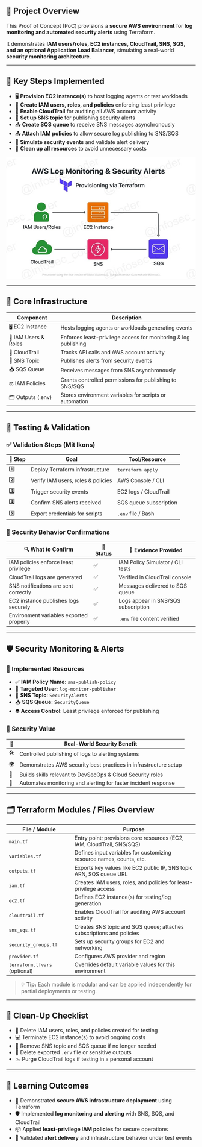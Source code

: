 ## 🧭 Project Overview

This Proof of Concept (PoC) provisions a **secure AWS environment** for **log monitoring and automated security alerts** using Terraform.  

It demonstrates **IAM users/roles, EC2 instances, CloudTrail, SNS, SQS, and an optional Application Load Balancer**, simulating a real-world **security monitoring architecture**.

---

## 🚀 Key Steps Implemented

- 🖥️ **Provision EC2 instance(s)** to host logging agents or test workloads  
- 🛂 **Create IAM users, roles, and policies** enforcing least privilege  
- 📜 **Enable CloudTrail** for auditing all AWS account activity  
- 🔔 **Set up SNS topic** for publishing security alerts  
- 📥 **Create SQS queue** to receive SNS messages asynchronously  
- 📤 **Attach IAM policies** to allow secure log publishing to SNS/SQS  
- 🧪 **Simulate security events** and validate alert delivery  
- 🧹 **Clean up all resources** to avoid unnecessary costs  

![Alt Text](700x450_overview_WATERMARK_lc.jpg)

---

## 🧱 Core Infrastructure

| Component               | Description                                                              |
|-------------------------|--------------------------------------------------------------------------|
| 🖥️ EC2 Instance         | Hosts logging agents or workloads generating events                      |
| 🛂 IAM Users & Roles     | Enforces least-privilege access for monitoring & log publishing         |
| 📜 CloudTrail            | Tracks API calls and AWS account activity                                 |
| 🔔 SNS Topic             | Publishes alerts from security events                                    |
| 📥 SQS Queue             | Receives messages from SNS asynchronously                                 |
| ⚖️ IAM Policies          | Grants controlled permissions for publishing to SNS/SQS                  |
| 🗂 Outputs (.env)        | Stores environment variables for scripts or automation                   |

---

## 🧪 Testing & Validation

### ✅ Validation Steps (Mit Ikons)

| 🔢 Step | Goal                                 | Tool/Resource            |
|--------|-------------------------------------|-------------------------|
| 1️⃣     | Deploy Terraform infrastructure      | `terraform apply`       |
| 2️⃣     | Verify IAM users, roles & policies   | AWS Console / CLI       |
| 3️⃣     | Trigger security events              | EC2 logs / CloudTrail   |
| 4️⃣     | Confirm SNS alerts received          | SQS queue subscription  |
| 5️⃣     | Export credentials for scripts       | `.env` file / Bash      |

### 🧠 Security Behavior Confirmations

| 🔍 What to Confirm                         | 📌 Status | 🧾 Evidence Provided                     |
|------------------------------------------|-----------|----------------------------------------|
| IAM policies enforce least privilege      | ✅        | IAM Policy Simulator / CLI tests       |
| CloudTrail logs are generated             | ✅        | Verified in CloudTrail console          |
| SNS notifications are sent correctly      | ✅        | Messages delivered to SQS queue        |
| EC2 instance publishes logs securely      | ✅        | Logs appear in SNS/SQS subscription     |
| Environment variables exported properly   | ✅        | `.env` file content verified            |

---

## 🛡️ Security Monitoring & Alerts

### 🔐 Implemented Resources

- ✅ **IAM Policy Name**: `sns-publish-policy`  
- 👤 **Targeted User**: `log-monitor-publisher`  
- 🔔 **SNS Topic**: `SecurityAlerts`  
- 📥 **SQS Queue**: `SecurityQueue`  
- ⛔ **Access Control**: Least privilege enforced for publishing  

### 🎯 Security Value

| 🔐 | Real-World Security Benefit                                         |
|------|------------------------------------------------------------------|
| 🛠️ | Controlled publishing of logs to alerting systems                 |
| 🌍 | Demonstrates AWS security best practices in infrastructure setup |
| 💼 | Builds skills relevant to DevSecOps & Cloud Security roles       |
| 🚀 | Automates monitoring and alerting for faster incident response  |

---

## 🗂️ Terraform Modules / Files Overview

| File / Module                     | Purpose                                                                 |
|----------------------------------|-------------------------------------------------------------------------|
| `main.tf`                         | Entry point; provisions core resources (EC2, IAM, CloudTrail, SNS/SQS) |
| `variables.tf`                    | Defines input variables for customizing resource names, counts, etc.    |
| `outputs.tf`                      | Exports key values like EC2 public IP, SNS topic ARN, SQS queue URL     |
| `iam.tf`                          | Creates IAM users, roles, and policies for least-privilege access       |
| `ec2.tf`                          | Defines EC2 instance(s) for testing/log generation                      |
| `cloudtrail.tf`                   | Enables CloudTrail for auditing AWS account activity                    |
| `sns_sqs.tf`                      | Creates SNS topic and SQS queue; attaches subscriptions and policies    |
| `security_groups.tf`              | Sets up security groups for EC2 and networking                          |
| `provider.tf`                     | Configures AWS provider and region                                      |
| `terraform.tfvars` (optional)     | Overrides default variable values for this environment                  |

> 💡 **Tip:** Each module is modular and can be applied independently for partial deployments or testing.

---

## 🧹 Clean-Up Checklist

- 🧼 Delete IAM users, roles, and policies created for testing  
- 💻 Terminate EC2 instance(s) to avoid ongoing costs  
- 🔔 Remove SNS topic and SQS queue if no longer needed  
- 📄 Delete exported `.env` file or sensitive outputs  
- 📉 Purge CloudTrail logs if testing in a personal account  

---

## 🎯 Learning Outcomes

- 🔁 Demonstrated **secure AWS infrastructure deployment** using Terraform  
- 🛡️ Implemented **log monitoring and alerting** with SNS, SQS, and CloudTrail  
- 📦 Applied **least-privilege IAM policies** for secure operations  
- 🧪 Validated **alert delivery** and infrastructure behavior under test events

